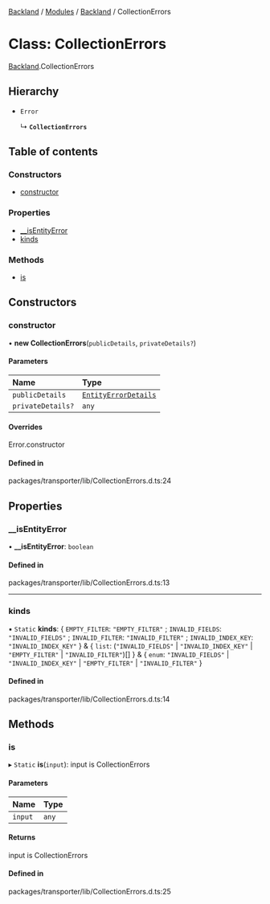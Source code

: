 [Backland](../README.md) / [Modules](../modules.md) / [Backland](../modules/Backland.md) / CollectionErrors

# Class: CollectionErrors

[Backland](../modules/Backland.md).CollectionErrors

## Hierarchy

- `Error`

  ↳ **`CollectionErrors`**

## Table of contents

### Constructors

- [constructor](Backland.CollectionErrors.md#constructor)

### Properties

- [\_\_isEntityError](Backland.CollectionErrors.md#__isentityerror)
- [kinds](Backland.CollectionErrors.md#kinds)

### Methods

- [is](Backland.CollectionErrors.md#is)

## Constructors

### constructor

• **new CollectionErrors**(`publicDetails`, `privateDetails?`)

#### Parameters

| Name | Type |
| :------ | :------ |
| `publicDetails` | [`EntityErrorDetails`](../modules/Backland.md#entityerrordetails) |
| `privateDetails?` | `any` |

#### Overrides

Error.constructor

#### Defined in

packages/transporter/lib/CollectionErrors.d.ts:24

## Properties

### \_\_isEntityError

• **\_\_isEntityError**: `boolean`

#### Defined in

packages/transporter/lib/CollectionErrors.d.ts:13

___

### kinds

▪ `Static` **kinds**: { `EMPTY_FILTER`: ``"EMPTY_FILTER"`` ; `INVALID_FIELDS`: ``"INVALID_FIELDS"`` ; `INVALID_FILTER`: ``"INVALID_FILTER"`` ; `INVALID_INDEX_KEY`: ``"INVALID_INDEX_KEY"``  } & { `list`: (``"INVALID_FIELDS"`` \| ``"INVALID_INDEX_KEY"`` \| ``"EMPTY_FILTER"`` \| ``"INVALID_FILTER"``)[]  } & { `enum`: ``"INVALID_FIELDS"`` \| ``"INVALID_INDEX_KEY"`` \| ``"EMPTY_FILTER"`` \| ``"INVALID_FILTER"``  }

#### Defined in

packages/transporter/lib/CollectionErrors.d.ts:14

## Methods

### is

▸ `Static` **is**(`input`): input is CollectionErrors

#### Parameters

| Name | Type |
| :------ | :------ |
| `input` | `any` |

#### Returns

input is CollectionErrors

#### Defined in

packages/transporter/lib/CollectionErrors.d.ts:25
